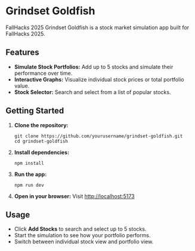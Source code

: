 # Grindset Goldfish

FallHacks 2025
Grindset Goldfish is a stock market simulation app built for FallHacks 2025.

## Features

- **Simulate Stock Portfolios:** Add up to 5 stocks and simulate their performance over time.
- **Interactive Graphs:** Visualize individual stock prices or total portfolio value.
- **Stock Selector:** Search and select from a list of popular stocks.

## Getting Started

1. **Clone the repository:**
   ```
   git clone https://github.com/yourusername/grindset-goldfish.git
   cd grindset-goldfish
   ```

2. **Install dependencies:**
   ```
   npm install
   ```

3. **Run the app:**
   ```
   npm run dev
   ```

4. **Open in your browser:**
   Visit [http://localhost:5173](http://localhost:5173)

## Usage

- Click **Add Stocks** to search and select up to 5 stocks.
- Start the simulation to see how your portfolio performs.
- Switch between individual stock view and portfolio view.